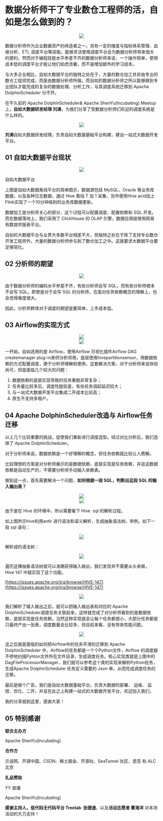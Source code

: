 # 数据分析师干了专业数仓工程师的活，自如是怎么做到的？

<div align=center>

<img src="/img/2022-4-6/1.jpg"/>

</div>

数据分析师作为企业数据资产的缔造者之一，具有一定的维度与指标体系管理、血缘分析、ETL 调度平台等技能。能够灵活使用调度平台会为数据分析师带来很大的便利，然而对于编程技能水平参差不齐的数据分析师来说，一个操作简单，使用成本低的调度平台才能让他们如虎添翼，而不是增加额外的学习成本。

与大多企业相比，自如大数据平台的独特之处在于，大量的数仓加工并非由专业的数仓工程师完成，而是由数据分析师所做。而自如的数据分析师之所以能够做到专业团队才能完成的复杂的数据处理、分析工作，与其调度系统迁移到 Apache DolphinScheduler 分不开。

在不久前的 Apache DolphinScheduler& Apache ShenYu(Incubating) Meetup 上，**自如大数据研发经理 刘涛**，为我们分享了受数据分析师们欢迎的调度系统是什么样的。

<div align=center>

<img src="/img/2022-4-6/2.png"/>

</div>

**刘涛**自如大数据研发经理，负责自如大数据基础平台构建，建设一站式大数据开发平台。


## 01 **自如大数据平台现状**

<div align=center>

<img src="/img/2022-4-6/3.png"/>

</div>

自如大数据平台

上图是自如大数据离线平台的简单图示，数据源包括 MySQL、Oracle 等业务库数据，以及各种日志数据，通过 Hive 离线 T 加 1 采集、另外使用Hive acid加上Flink实现了一个10分钟级别的业务库数据更新。

数据加工是分析师关心的部分，这个过程可以配置调度、配置依赖和 SQL 开发。而在数据落地上，我们采用了 ClickHouse 的 OLAP 引擎，数据应用层使用网易有数提供报表平台。

自如的大数据平台与业界大多数平台相差不大，但独特之处在于除了支持专业数仓开发工程师外，大量的数据分析师参与到了数仓加工之中。这就要求大数据平台要足够简化。

## 02 **分析师的期望**

<div align=center>

<img src="/img/2022-4-6/4.png"/>

</div>

由于数据分析师的编码水平参差不齐，有些分析师会写 SQL，而有些分析师根本不会写 SQL。即使是对于会写 SQL 的分析师，在面对任务依赖概念的理解上，也会觉得难度很大。

因此，分析师群体对于调度的期望是要简单，上手成本低。

## **03 Airflow的实现方式**

<div align=center>

<img src="/img/2022-4-6/5.png"/>

</div>

<div align=center>

<img src="/img/2022-4-6/6.png"/>

</div>

一开始，自如选用的是 Airflow，使用Airflow 可视化插件Airflow DAG createmanager plug-in来供分析师用，底层使用hivepartitionsensor，用数据依赖的方式配置调度，便于分析师理解和使用，这套解决方案，对于分析师来说体验尚可，但是面临几个较大的问题：

1. 数据依赖的底层实现导致的任务重跑非常复杂；
2. 任务量比较多后，调度性能较差，有些任务调起延迟较大；
3. 与一站式大数据开发平台集成二开成本比较高；
4. 原生不支持多租户。
## **04 Apache DolphinScheduler改造与 Airflow任务迁移**


以上几个比较重要的挑战，促使我们重新进行调度选型。经过对比分析后，我们选择了 Apache DolphinScheduler。

对于分析师来说，数据依赖是一个好理解的概念，但任务依赖就比较让人费解。

比较理想的方案是对分析师展示的是数据依赖，底层实现是任务依赖，并且这数据依赖是自动生产的，不需要分析师手动输入依赖表。

做到这一点，首先需要解决一个问题，**如何根据一段 SQL，判断出这段 SQL 的输入输出表？**

<div align=center>

<img src="/img/2022-4-6/7.png"/>

</div>

<div align=center>

<img src="/img/2022-4-6/8.png"/>

</div>

由于是在 Hive 的环境中，所以需要看下 Hive  sql 的解析过程。

如上图所示hive利用antlr 进行语法和语义解析，生成抽象语法树。举例，如下一段 sql 语句：

<div align=center>

<img src="/img/2022-4-6/9.png"/>

</div>

解析成的语法树：

<div align=center>

<img src="/img/2022-4-6/10.png"/>

</div>

遍历这棵抽象语法树就可以准确获得输入输出，我们发现并不需要从头来做，Hive 147 中就实现了这个功能。

[https://issues.apache.org/jira/browse/HIVE-147](https://issues.apache.org/jira/browse/HIVE-147)

<div align=center>

<img src="/img/2022-4-6/11.png"/>

</div>

我们解析了输入输出之后，就可以把输入输出表和对应的 Apache DolphinScheduler调度任务关联起来，这样就完成了对分析师看到的是数据依赖，底层实现是任务依赖。当然这种实现就会让每个任务都很小，大部分任务都是只最终产出一张表，调度数量会比较多，但目前来看，没有带来性能问题。

<div align=center>

<img src="/img/2022-4-6/12.png"/>

</div>

这之后就是面临的如何把Airflow中的任务平滑的迁移到 Apache DolphinScheduler 中，Airflow的任务都是一个个Python文件，Airflow 的调度器不停地扫描Pyhton文件所在文件目录，生成调度任务。核心实现类就是上图中的 DagFileProcessorManager，我们就可以参考这个类的实现来解析Python任务，生成Apache DolphinScheduler 任务定义需要的 Json 串，从而完成调度任务的迁移。

最后是做个广告，我们是自如大数据基础平台，负责大数据的部署、 运维、 监控、优化、二开，并且在此之上构建一站式的大数据开发平台，欢迎加入我们。

我的分享就到这里，感谢大家！


## 05 **特别感谢**

**联合主办方**

Apache ShenYu(Incubating)

**合作方**

示说网、开源中国、CSDN、稀土掘金、开源社、SeaTunnel 社区、思否 和 ALC 北京

**礼品赞助**

YY 直播

Apache ShenYu(Incubating)

**感谢主持人，低代码无代码平台 Treelab  张德通**，以及**活动志愿者 曹海洋** 对本场活动的大力支持！

